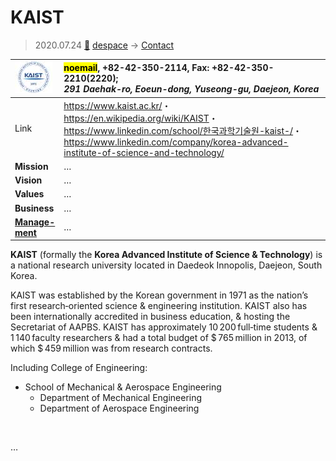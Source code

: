 # KAIST
> 2020.07.24 [🚀](../index/index.md) [despace](index.md) → [Contact](contact.md)

|[![](f/con/k/kaist_logo1_thumb.jpg)](f/con/k/kaist_logo1.png)|<mark>noemail</mark>, +82-42-350-2114, Fax: +82-42-350-2210(2220);<br> *291 Daehak-ro, Eoeun-dong, Yuseong-gu, Daejeon, Korea*|
|:--|:--|
|Link|<https://www.kaist.ac.kr/>・ <https://en.wikipedia.org/wiki/KAIST>・ <https://www.linkedin.com/school/한국과학기술원-kaist-/>・ <https://www.linkedin.com/company/korea-advanced-institute-of-science-and-technology/>|
|**Mission**|…|
|**Vision**|…|
|**Values**|…|
|**Business**|…|
|**[Manage-<br>ment](mgmt.md)**|…|

**KAIST** (formally the **Korea Advanced Institute of Science & Technology**) is a national research university located in Daedeok Innopolis, Daejeon, South Korea.

KAIST was established by the Korean government in 1971 as the nation’s first research‑oriented science & engineering institution. KAIST also has been internationally accredited in business education, & hosting the Secretariat of AAPBS. KAIST has approximately 10 200 full‑time students & 1 140 faculty researchers & had a total budget of $ 765 million in 2013, of which $ 459 million was from research contracts.

Including College of Engineering:

   - School of Mechanical & Aerospace Engineering
      - Department of Mechanical Engineering
      - Department of Aerospace Engineering

<p style="page-break-after:always"> </p>

…

